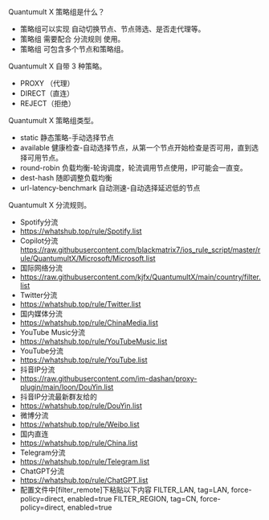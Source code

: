 Quantumult X 策略组是什么？
- 策略组可以实现 自动切换节点、节点筛选、是否走代理等。
- 策略组 需要配合 分流规则 使用。
- 策略组 可包含多个节点和策略组。

Quantumult X 自带 3 种策略。
- PROXY （代理）
- DIRECT（直连）
- REJECT（拒绝）

Quantumult X 策略组类型。
- static 静态策略-手动选择节点
- available 健康检查-自动选择节点，从第一个节点开始检查是否可用，直到选择可用节点。
- round-robin 负载均衡-轮询调度，轮流调用节点使用，IP可能会一直变。
- dest-hash 随即调整负载均衡
- url-latency-benchmark 自动测速-自动选择延迟低的节点

Quantumult X 分流规则。
- Spotify分流 
- https://whatshub.top/rule/Spotify.list
- Copilot分流 https://raw.githubusercontent.com/blackmatrix7/ios_rule_script/master/rule/QuantumultX/Microsoft/Microsoft.list
- 国际网络分流
- https://raw.githubusercontent.com/kjfx/QuantumultX/main/country/filter.list
- Twitter分流
- https://whatshub.top/rule/Twitter.list
- 国内媒体分流
- https://whatshub.top/rule/ChinaMedia.list
- YouTube Music分流
- https://whatshub.top/rule/YouTubeMusic.list
- YouTube分流
- https://whatshub.top/rule/YouTube.list
- 抖音IP分流
- https://raw.githubusercontent.com/im-dashan/proxy-plugin/main/loon/DouYin.list
- 抖音IP分流最新群友给的
- https://whatshub.top/rule/DouYin.list
- 微博分流
- https://whatshub.top/rule/Weibo.list
- 国内直连
- https://whatshub.top/rule/China.list
- Telegram分流
- https://whatshub.top/rule/Telegram.list
- ChatGPT分流
- https://whatshub.top/rule/ChatGPT.list
- 配置文件中[filter_remote]下粘贴以下内容
FILTER_LAN, tag=LAN, force-policy=direct, enabled=true
FILTER_REGION, tag=CN, force-policy=direct, enabled=true
